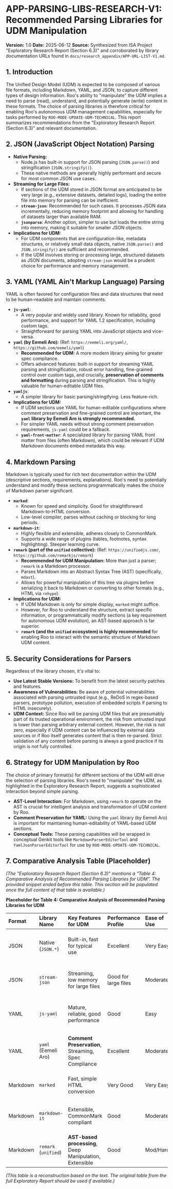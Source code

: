 # APP-PARSING-LIBS-RESEARCH-V1: Recommended Parsing Libraries for UDM Manipulation

**Version:** 1.0
**Date:** 2025-06-12
**Source:** Synthesized from ISA Project "Exploratory Research Report (Section 6.3)" and corroborated by library documentation URLs found in `docs/research_appendix/APP-URL-LIST-V1.md`.

## 1. Introduction

The Unified Design Model (UDM) is expected to be composed of various file formats, including Markdown, YAML, and JSON, to capture different types of design information. Roo's ability to "manipulate" the UDM implies a need to parse (read), understand, and potentially generate (write) content in these formats. The choice of parsing libraries is therefore critical for enabling Roo's autonomous UDM management capabilities, especially for tasks performed by `ROO-MODE-UPDATE-UDM-TECHNICAL`. This report summarizes recommendations from the "Exploratory Research Report (Section 6.3)" and relevant documentation.

## 2. JSON (JavaScript Object Notation) Parsing

*   **Native Parsing:**
    *   Node.js has built-in support for JSON parsing (`JSON.parse()`) and stringification (`JSON.stringify()`).
    *   These native methods are generally highly performant and secure for most common JSON use cases.
*   **Streaming for Large Files:**
    *   If sections of the UDM stored in JSON format are anticipated to be very large (e.g., extensive datasets, detailed logs), loading the entire file into memory for parsing can be inefficient.
    *   **`stream-json`**: Recommended for such cases. It processes JSON data incrementally, reducing memory footprint and allowing for handling of datasets larger than available RAM.
    *   **`jsonparse`**: Another option, simpler to use but loads the entire string into memory, making it suitable for smaller JSON objects.
*   **Implications for UDM:**
    *   For UDM components that are configuration-like, metadata structures, or relatively small data objects, native `JSON.parse()` and `JSON.stringify()` are sufficient and recommended.
    *   If the UDM involves storing or processing large, structured datasets as JSON documents, adopting `stream-json` would be a prudent choice for performance and memory management.

## 3. YAML (YAML Ain't Markup Language) Parsing

YAML is often favored for configuration files and data structures that need to be human-readable and maintain comments.

*   **`js-yaml`**:
    *   A very popular and widely used library. Known for reliability, good performance, and support for YAML 1.2 specification, including custom tags.
    *   Straightforward for parsing YAML into JavaScript objects and vice-versa.
*   **`yaml` (by Eemeli Aro):** (Ref: `https://eemeli.org/yaml/`, `https://github.com/eemeli/yaml`)
    *   **Recommended for UDM:** A more modern library aiming for greater spec compliance.
    *   Offers advanced features: built-in support for streaming YAML parsing and stringification, robust error handling, fine-grained control over custom tags, and crucially, **preservation of comments and formatting** during parsing and stringification. This is highly valuable for human-editable UDM files.
*   **`yamljs`**:
    *   A simpler library for basic parsing/stringifying. Less feature-rich.
*   **Implications for UDM:**
    *   If UDM sections use YAML for human-editable configurations where comment preservation and fine-grained control are important, the **`yaml` library by Eemeli Aro is strongly recommended.**
    *   For simpler YAML needs without strong comment preservation requirements, `js-yaml` could be a fallback.
    *   **`yaml-front-matter`**: A specialized library for parsing YAML front matter from files (often Markdown), which could be relevant if UDM Markdown documents embed metadata this way.

## 4. Markdown Parsing

Markdown is typically used for rich text documentation within the UDM (descriptive sections, requirements, explanations). Roo's need to potentially understand and modify these sections programmatically makes the choice of Markdown parser significant.

*   **`marked`**:
    *   Known for speed and simplicity. Good for straightforward Markdown-to-HTML conversion.
    *   Low-level compiler, parses without caching or blocking for long periods.
*   **`markdown-it`**:
    *   Highly flexible and extensible, adheres closely to CommonMark.
    *   Supports a wide range of plugins (tables, footnotes, syntax highlighting). Steeper learning curve.
*   **`remark` (part of the `unified` collective):** (Ref: `https://unifiedjs.com/`, `https://github.com/remarkjs/remark`)
    *   **Recommended for UDM Manipulation:** More than just a parser; `remark` is a Markdown processor.
    *   Parses Markdown into an Abstract Syntax Tree (AST) (specifically, `mdast`).
    *   Allows for powerful manipulation of this tree via plugins before serializing it back to Markdown or converting to other formats (e.g., HTML via `rehype`).
*   **Implications for UDM:**
    *   If UDM Markdown is only for simple display, `marked` might suffice.
    *   However, for Roo to understand the structure, extract specific information, or programmatically modify sections (a key requirement for autonomous UDM evolution), an AST-based approach is far superior.
    *   **`remark` (and the `unified` ecosystem) is highly recommended** for enabling Roo to interact with the semantic structure of Markdown UDM content.

## 5. Security Considerations for Parsers

Regardless of the library chosen, it's vital to:
*   **Use Latest Stable Versions:** To benefit from the latest security patches and features.
*   **Awareness of Vulnerabilities:** Be aware of potential vulnerabilities associated with parsing untrusted input (e.g., ReDoS in regex-based parsers, prototype pollution, execution of embedded scripts if parsing to HTML insecurely).
*   **UDM Context:** Since Roo will be parsing UDM files that are presumably part of its trusted operational environment, the risk from untrusted input is lower than parsing arbitrary external content. However, the risk is not zero, especially if UDM content can be influenced by external data sources or if Roo itself generates content that is then re-parsed. Strict validation of any content before parsing is always a good practice if its origin is not fully controlled.

## 6. Strategy for UDM Manipulation by Roo

The choice of primary format(s) for different sections of the UDM will drive the selection of parsing libraries. Roo's need to "manipulate" the UDM, as highlighted in the Exploratory Research Report, suggests a sophisticated interaction beyond simple parsing.
*   **AST-Level Interaction:** For Markdown, using `remark` to operate on the AST is crucial for intelligent analysis and transformation of UDM content by Roo.
*   **Comment Preservation for YAML:** Using the `yaml` library (by Eemeli Aro) is important for maintaining human-editability of YAML-based UDM sections.
*   **Conceptual Tools:** These parsing capabilities will be wrapped in conceptual Genkit tools like `MarkdownParserEditorTool` and `YamlJsonParserEditorTool` for use by `ROO-MODE-UPDATE-UDM-TECHNICAL`.

## 7. Comparative Analysis Table (Placeholder)

*(The "Exploratory Research Report (Section 6.3)" mentions a "Table 4: Comparative Analysis of Recommended Parsing Libraries for UDM". The provided snippet ended before this table. This section will be populated once the full content of that table is available.)*

**Placeholder for Table 4: Comparative Analysis of Recommended Parsing Libraries for UDM**

| Format   | Library Name        | Key Features for UDM                                     | Performance Profile | Ease of Use | Recommended for UDM if...                               |
| :------- | :------------------ | :------------------------------------------------------- | :------------------ | :---------- | :------------------------------------------------------ |
| JSON     | Native (`JSON.*`)   | Built-in, fast for typical use                           | Excellent           | Very Easy   | Small to medium UDM JSON parts, standard structures.    |
| JSON     | `stream-json`       | Streaming, low memory for large files                    | Good for large files| Moderate    | Very large JSON documents exceeding memory.             |
| YAML     | `js-yaml`           | Mature, reliable, good performance                       | Good                | Easy        | Basic YAML needs, comment preservation not critical.    |
| YAML     | `yaml` (Eemeli Aro) | **Comment Preservation**, Streaming, Spec Compliance     | Excellent           | Moderate    | Human-editable YAML, complex structures, comments vital.|
| Markdown | `marked`            | Fast, simple HTML conversion                             | Very Good           | Very Easy   | Simple display of UDM Markdown only.                    |
| Markdown | `markdown-it`       | Extensible, CommonMark compliant                         | Good                | Moderate    | Rich Markdown features, accurate rendering needed.      |
| Markdown | `remark` (`unified`)| **AST-based processing**, Deep Manipulation, Extensible  | Good                | Mod/Hard    | Roo needs to analyze/modify Markdown structure.       |

*(This table is a reconstruction based on the text. The original table from the full Exploratory Report should be used if available.)*
